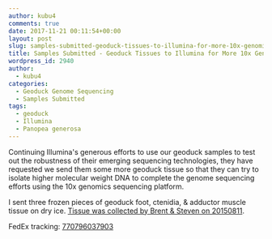 ```yaml
---
author: kubu4
comments: true
date: 2017-11-21 00:11:54+00:00
layout: post
slug: samples-submitted-geoduck-tissues-to-illumina-for-more-10x-genomics-sequencing
title: Samples Submitted - Geoduck Tissues to Illumina for More 10x Genomics Sequencing
wordpress_id: 2940
author:
  - kubu4
categories:
  - Geoduck Genome Sequencing
  - Samples Submitted
tags:
  - geoduck
  - Illumina
  - Panopea generosa
---
```


Continuing Illumina's generous efforts to use our geoduck samples to test out the robustness of their emerging sequencing technologies, they have requested we send them some more geoduck tissue so that they can try to isolate higher molecular weight DNA to complete the genome sequencing efforts using the 10x genomics sequencing platform.

I sent three frozen pieces of geoduck foot, ctenidia, & adductor muscle tissue on dry ice. [Tissue was collected by Brent & Steven on 20150811](http://onsnetwork.org/halfshell/2015/08/11/big-day-big-clam/).

FedEx tracking: [770796037903](https://www.fedex.com/apps/fedextrack/?action=track&tracknumbers=770796037903&clienttype=ivshpalrt)

